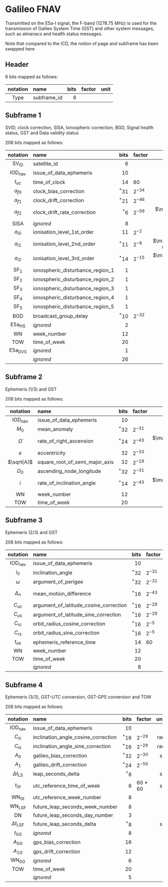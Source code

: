 # Galileo FNAV

Transmitted on the E5a-I signal, the F-band (1278.75 MHz)
is used for the transmission of Galileo System Time (GST)
and other system messages, such as almanacs and health status messages.

Note that compared to the ICD, the notion of page and subframe has been swapped here

## Header

6 bits mapped as follows:

|notation|name|bits|factor|unit|
|:------:|:---|---:|:-----|:--:|
|$\text{Type}$|subframe_id|6|||

## Subframe 1

SVID, clock correction, SISA, Ionospheric correction, BGD,
Signal health status, GST and Data validity status


208 bits mapped as follows:

|notation|name|bits|factor|unit|
|:------:|:---|---:|:-----|:--:|
|$\text{SV}_{\text{ID}}$|satellite_id|6|||
|$\text{IOD}_{\text{nav}}$|issue_of_data_ephemeris|10|||
|$t_{oc}$|time_of_clock|14|60|$\mathrm{s}$|
|$a_{f0}$|clock_bias_correction|$^*31$|$2^{-34}$|$\mathrm{s}$|
|$a_{f1}$|clock_drift_correction|$^*21$|$2^{-46}$|$\mathrm{}$|
|$a_{f2}$|clock_drift_rate_correction|$^*6$|$2^{-59}$|$\mathrm{\frac{1}{s}}$|
|$\text{SISA}$|_ignored_|8|||
|$a_{i0}$|ionisation_level_1st_order|11|$2^{-2}$|$\mathrm{sfu}$|
|$a_{i1}$|ionisation_level_2nd_order|$^*11$|$2^{-8}$|$\mathrm{\frac{sfu}{{}^{\circ}}}$|
|$a_{i2}$|ionisation_level_3rd_order|$^*14$|$2^{-15}$|$\mathrm{\frac{sfu}{deg^{2}}}$|
|$\text{SF}_1$|ionospheric_disturbance_region_1|1|||
|$\text{SF}_2$|ionospheric_disturbance_region_2|1|||
|$\text{SF}_3$|ionospheric_disturbance_region_3|1|||
|$\text{SF}_4$|ionospheric_disturbance_region_4|1|||
|$\text{SF}_5$|ionospheric_disturbance_region_5|1|||
|$\text{BGD}$|broadcast_group_delay|$^*10$|$2^{-32}$|$\mathrm{s}$|
|$\text{E5a}_{\text{HS}}$|_ignored_|2|||
|$\text{WN}$|week_number|12|||
|$\text{TOW}$|time_of_week|20|||
|$\text{E5a}_{\text{DVS}}$|_ignored_|1|||
||_ignored_|26|||

## Subframe 2

Ephemeris (1/3) and GST

208 bits mapped as follows:

|notation|name|bits|factor|unit|
|:------:|:---|---:|:-----|:--:|
|$\text{IOD}_{\text{nav}}$|issue_of_data_ephemeris|10|||
|$M_0$|mean_anomaly|$^*32$|$2^{-31}$|$\mathrm{semicircle}$|
|$\dot{\Omega}$|rate_of_right_ascension|$^*24$|$2^{-43}$|$\mathrm{\frac{semicircle}{s}}$|
|$e$|eccentricity|32|$2^{-33}$||
|$\sqrt{A}$|square_root_of_semi_major_axis|32|$2^{-19}$|$\mathrm{m^{1/2}}$|
|$\Omega_0$|ascending_node_longitude|$^*32$|$2^{-31}$|$\mathrm{semicircle}$|
|$\dot{i}$|rate_of_inclination_angle|$^*14$|$2^{-43}$|$\mathrm{\frac{semicircle}{s}}$|
|$\text{WN}$|week_number|12|||
|$\text{TOW}$|time_of_week|20|||

## Subframe 3

Ephemeris (2/3) and GST

208 bits mapped as follows:

|notation|name|bits|factor|unit|
|:------:|:---|---:|:-----|:--:|
|$\text{IOD}_{\text{nav}}$|issue_of_data_ephemeris|10|||
|$i_0$|inclination_angle|$^*32$|$2^{-31}$|$\mathrm{semicircle}$|
|$\omega$|argument_of_perigee|$^*32$|$2^{-31}$|$\mathrm{semicircle}$|
|$\Delta_n$|mean_motion_difference|$^*16$|$2^{-43}$|$\mathrm{\frac{semicircle}{s}}$|
|$C_{uc}$|argument_of_latitude_cosine_correction|$^*16$|$2^{-29}$|$\mathrm{rad}$|
|$C_{us}$|argument_of_latitude_sine_correction|$^*16$|$2^{-29}$|$\mathrm{rad}$|
|$C_{rc}$|orbit_radius_cosine_correction|$^*16$|$2^{-5}$|$\mathrm{m}$|
|$C_{rs}$|orbit_radius_sine_correction|$^*16$|$2^{-5}$|$\mathrm{m}$|
|$t_{oe}$|ephemeris_reference_time|14|60|$\mathrm{s}$|
|$\text{WN}$|week_number|12|||
|$\text{TOW}$|time_of_week|20|||
||_ignored_|8|||

## Subframe 4

Ephemeris (3/3), GST-UTC conversion, GST-GPS conversion and TOW

208 bits mapped as follows:

|notation|name|bits|factor|unit|
|:------:|:---|---:|:-----|:--:|
|$\text{IOD}_{\text{nav}}$|issue_of_data_ephemeris|10|||
|$C_{ic}$|inclination_angle_cosine_correction|$^*16$|$2^{-29}$|$\mathrm{rad}$|
|$C_{is}$|inclination_angle_sine_correction|$^*16$|$2^{-29}$|$\mathrm{rad}$|
|$A_0$|galileo_bias_correction|$^*32$|$2^{-30}$|$\mathrm{s}$|
|$A_1$|galileo_drift_correction|$^*24$|$2^{-50}$|$\mathrm{}$|
|$\Delta{}t_{\text{LS}}$|leap_seconds_delta|$^*8$||$\mathrm{s}$|
|$t_{0t}$|utc_reference_time_of_week|8|60 * 60|$\mathrm{s}$|
|$\text{WN}_{0t}$|utc_reference_week_number|8|||
|$\text{WN}_{\text{LSF}}$|future_leap_seconds_week_number|8|||
|$\text{DN}$|future_leap_seconds_day_number|3|||
|$\Delta{}t_{\text{LSF}}$|future_leap_seconds_delta|$^*8$||$\mathrm{s}$|
|$t_{0G}$|_ignored_|8|||
|$A_{0G}$|gps_bias_correction|16|||
|$A_{1G}$|gps_drift_correction|12|||
|$\text{WN}_{0G}$|_ignored_|6|||
|$\text{TOW}$|time_of_week|20|||
||_ignored_|5|||
